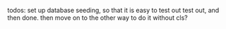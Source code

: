 todos: 
    set up database seeding, so that it is easy to test out
    test out, and then done. then move on to the other way to do it without cls?
